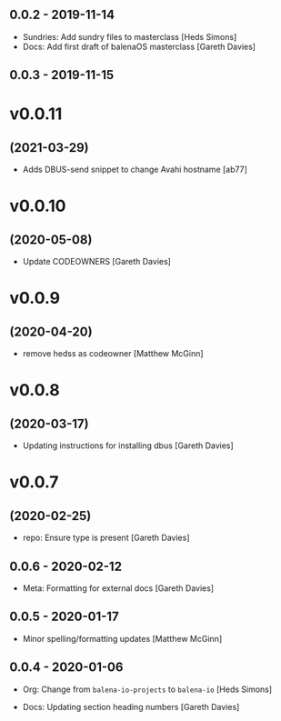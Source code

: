 ## 0.0.2 - 2019-11-14

* Sundries: Add sundry files to masterclass [Heds Simons]
* Docs: Add first draft of balenaOS masterclass [Gareth Davies]

## 0.0.3 - 2019-11-15

# v0.0.11
## (2021-03-29)

* Adds DBUS-send snippet to change Avahi hostname [ab77]

# v0.0.10
## (2020-05-08)

* Update CODEOWNERS [Gareth Davies]

# v0.0.9
## (2020-04-20)

* remove hedss as codeowner [Matthew McGinn]

# v0.0.8
## (2020-03-17)

* Updating instructions for installing dbus [Gareth Davies]

# v0.0.7
## (2020-02-25)

* repo: Ensure type is present [Gareth Davies]

## 0.0.6 - 2020-02-12

* Meta: Formatting for external docs [Gareth Davies]

## 0.0.5 - 2020-01-17

* Minor spelling/formatting updates [Matthew McGinn]

## 0.0.4 - 2020-01-06

* Org: Change from `balena-io-projects` to `balena-io` [Heds Simons]

* Docs: Updating section heading numbers [Gareth Davies]
